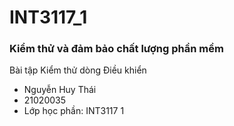 # INT3117_1
### Kiểm thử và đảm bảo chất lượng phần mềm

Bài tập Kiểm thử dòng Điều khiển
- Nguyễn Huy Thái
- 21020035
- Lớp học phần: INT3117 1
